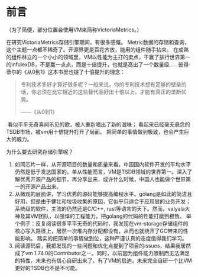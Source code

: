 # 前言

（为了简便，部分位置会使用VM来简称VictoriaMetrics。）

在研究VictoriaMetrics存储引擎期间，有很多感慨。
Metric数据的存储和查询，这个主题一点都不稀奇了。开源界更是百花齐放，能用的组件随手拈来。
在成熟的组件林立的一个小小的领域里，VM以性能为主打的卖点，干赢了排行世界第一的infulexDB，不是赢一点点，而是十倍提升，也就是高出了一个数量级……彼得·蒂尔的《从0到1》这本书里也提了十倍提升的理念：

> 专利技术多好才算好很多呢？一般来说，你的专利技术想有足够的壁垒的话，你必须在比它相近的这些替代品好出十倍以上，才能有真正的垄断优势。
>
> ——《从0到1》

​     看似平平无奇喜闻乐见的歌，被人重新唱出了新的滋味；
​     看起来已经毫无悬念的TSDB市场，被vm用十倍提升打开了局面。
 把简单的事情做到极致，也会产生巨大的威力。

 为什么要去研究存储引擎呢？

1. 如同芯片一样，从开源项目的数量和质量来看，中国国内软件开发的平均水平仍然是低于发达国家的。单从性能而言，VM是TSDB领域的世界第一。深入了解优秀开源产品的细节，再分享出来，或许什么时候，中国人也能做个世界第一的开源产品出来。
2. 从微观的层面讲，学习优秀的源码能够提高编程水平。golang是如此的简洁且好用，但是由于健壮和垃圾收集的原因，它似乎只适合于应用层的业务开发；系统级的软件，主流的仍然还是C/C++, rust等语言的天下。然而，valyala大神及其VM团队，以强悍的工程能力，把golang的代码的性能打磨到极致。
   举个例子：反复阅读很多平平无奇的代码时，我发现在vm-storage存储组件的核心写入路径上，居然一次堆内存分配都没有，从而也就绕开了GC带来的性能影响。
   踏实的把简单的事情做到位，这种严谨认真的态度值得我们学习。
3. 阅读源码后，我把发现的一些问题和优化点提到了项目的issues，结果我居然成了vm 1.74.0的Contributor之一。同时，以前因为组件能力限制而无法满足的特性，未来也有信心自研出来了。有了VM的启迪，未来完全自研一个比VM更好的TSDB也不是不可能。
